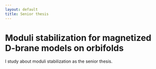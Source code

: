 ```yaml
---
layout: default
title: Senior thesis
---
```


# Moduli stabilization for magnetized D-brane models on orbifolds

I study about moduli stabilization as the senior thesis.
